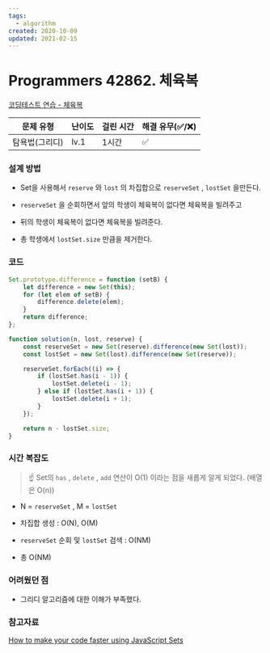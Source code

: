 ```yaml
---
tags:
  - algorithm
created: 2020-10-09
updated: 2021-02-15
---
```


# Programmers 42862. 체육복

[코딩테스트 연습 - 체육복](https://programmers.co.kr/learn/courses/30/lessons/42862)

| 문제 유형      | 난이도 | 걸린 시간 | 해결 유무(✅/❌) |
| -------------- | ------ | --------- | ---------------- |
| 탐욕법(그리디) | lv.1   | 1시간     | ✅               |

### 설계 방법

- Set을 사용해서 `reserve` 와 `lost` 의 차집합으로 `reserveSet` , `lostSet` 을만든다.

- `reserveSet` 을 순회하면서 앞의 학생이 체육복이 없다면 체육복을 빌려주고

- 뒤의 학생이 체육복이 없다면 체육복을 빌려준다.

- 총 학생에서 `lostSet.size` 만큼을 제거한다.

### 코드

```javascript
Set.prototype.difference = function (setB) {
	let difference = new Set(this);
	for (let elem of setB) {
		difference.delete(elem);
	}
	return difference;
};

function solution(n, lost, reserve) {
	const reserveSet = new Set(reserve).difference(new Set(lost));
	const lostSet = new Set(lost).difference(new Set(reserve));

	reserveSet.forEach((i) => {
		if (lostSet.has(i - 1)) {
			lostSet.delete(i - 1);
		} else if (lostSet.has(i + 1)) {
			lostSet.delete(i + 1);
		}
	});

	return n - lostSet.size;
}
```

### 시간 복잡도

> ☝ Set의 `has` , `delete` , `add` 연산이 O(1) 이라는 점을 새롭게 알게 되었다. (배열은 O(n))

- N = `reserveSet` , M = `lostSet`

- 차집합 생성 : O(N), O(M)

- `reserveSet` 순회 및 `lostSet` 검색 : O(NM)

- 총 O(NM)

### 어려웠던 점

- 그리디 알고리즘에 대한 이해가 부족했다.

### 참고자료

[How to make your code faster using JavaScript Sets](https://medium.com/@bretcameron/how-to-make-your-code-faster-using-javascript-sets-b432457a4a77)
